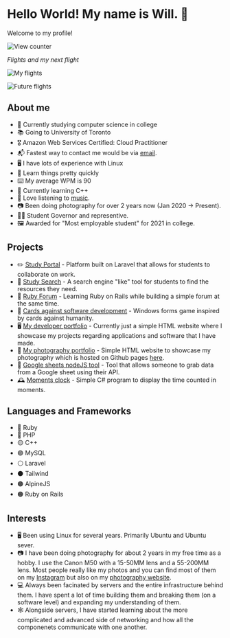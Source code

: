 # Hello World! My name is Will. :wave:

Welcome to my profile!

![View counter](https://komarev.com/ghpvc/?username=WillTheDeveloper&label=Visitors)

*Flights and my next flight*

![My flights](https://banners-my.flightradar24.com/WillDotChill.png)

![Future flights](https://banners-my.flightradar24.com/WillDotChill-future.png)

## About me

- 🏫 Currently studying computer science in college
- 📚 Going to University of Toronto
- 🎖️ Amazon Web Services Certified: Cloud Practitioner
- 📬 Fastest way to contact me would be via [email](mailto:willthedeveloper13@gmail.com).
- 🖥️ I have lots of experience with Linux
- 🧠 Learn things pretty quickly
- ⌨️ My average WPM is 90
- 📖 Currently learning C++
- 🎵 Love listening to [music](https://open.spotify.com/user/willthedeveloper13?si=9c99a449c0b04192).
- 📷 Been doing photography for over 2 years now (Jan 2020 -> Present).
- 🧑‍🎓 Student Governor and representive.
- 🖼️ Awarded for "Most employable student" for 2021 in college.

## Projects

- ✏️ [Study Portal](https://github.com/WillTheDeveloper/StudyPortal) - Platform built on Laravel that allows for students to collaborate on work.
- 🔭 [Study Search](https://github.com/Study-Portal/StudySearch) - A search engine "like" tool for students to find the resources they need.
- 💎 [Ruby Forum](https://github.com/WillTheDeveloper/RailsForum) - Learning Ruby on Rails while building a simple forum at the same time.
- 🎲 [Cards against software development](https://github.com/WillTheDeveloper/CardsAgainstSoftwareDevelopment) - Windows forms game inspired by cards against humanity.
- 🖥️ [My developer portfolio](https://github.com/WillTheDeveloper/SimpleDevelopersPortfolio) - Currently just a simple HTML website where I showcase my projects regarding applications and software that I have made.
- 📸 [My photography portfolio](https://github.com/WillTheDeveloper/SimplePhotographyPortfolio) - Simple HTML website to showcase my photography which is hosted on Github pages [here](http://willthephotographer.co.uk).
- 📓 [Google sheets nodeJS tool](https://github.com/WillTheDeveloper/node-sheets-tool) - Tool that allows someone to grab data from a Google sheet using their API.
- 🕰️ [Moments clock](https://github.com/WillTheDeveloper/MomentsClock) - Simple C# program to display the time counted in moments.

## Languages and Frameworks

- 🔴 Ruby
- 🔵 PHP
- 🟡 C++
- 🟣 MySQL
- ⚪ Laravel
- ⚫ Tailwind
- 🟤 AlpineJS
- 🟠 Ruby on Rails

## Interests

- 🖥️ Been using Linux for several years. Primarily Ubuntu and Ubuntu sever.
- 📷 I have been doing photography for about 2 years in my free time as a hobby. I use the Canon M50 with a 15-50MM lens and a 55-200MM lens. Most people really like my photos and you can find most of them on my [Instagram]() but also on my [photography website]().
- 💻 Always been facinated by servers and the entire infrastructure behind them. I have spent a lot of time building them and breaking them (on a software level) and expanding my understanding of them.
- 🕸️ Alongside servers, I have started learning about the more complicated and advanced side of networking and how all the componenets communicate with one another.
